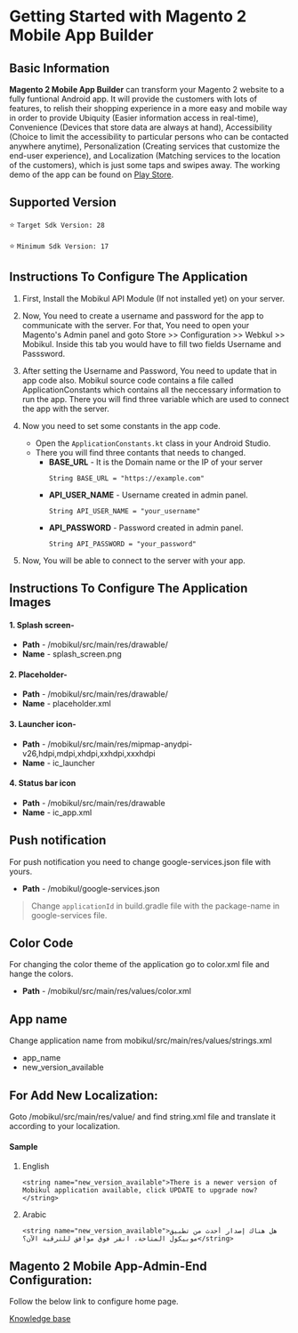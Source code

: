 # Getting Started with Magento 2 Mobile App Builder

## Basic Information
**Magento 2 Mobile App Builder** can transform your Magento 2 website to a fully funtional Android app. It will provide the customers with lots of features, to relish their shopping experience in a more easy and mobile way in order to provide Ubiquity (Easier information access in real-time), Convenience (Devices that store data are always at hand), Accessibility (Choice to limit the accessibility to particular persons who can be contacted anywhere anytime), Personalization (Creating services that customize the end-user experience), and Localization (Matching services to the location of the customers), which is just some taps and swipes away. The working demo of the app can be found on [Play Store](https://play.google.com/store/apps/details?id=com.webkul.magento2.mobikul).

## Supported Version
:star:	`Target Sdk Version: 28`

:star:	`Minimum Sdk Version: 17`

## Instructions To Configure The Application
1. First, Install the Mobikul API Module (If not installed yet) on your server.

2. Now, You need to create a username and password for the app to communicate with the server. For that, You need to open your Magento's Admin panel and goto Store >> Configuration >> Webkul >> Mobikul. Inside this tab you would have to fill two fields Username and Passsword.

3. After setting the Username and Password, You need to update that in app code also. Mobikul source code contains a file called ApplicationConstants which contains all the neccessary information to run the app. There you will find three variable which are used to connect the app with the server.

4. Now you need to set some constants in the app code.
   - Open the `ApplicationConstants.kt` class in your Android Studio.
   - There you will find three contants that needs to changed.
     - **BASE_URL** - It is the Domain name or the IP of your server
        ```
        String BASE_URL = "https://example.com"
        ```
     - **API_USER_NAME** - Username created in admin panel.
        ```
        String API_USER_NAME = "your_username"
        ```
     - **API_PASSWORD** - Password created in admin panel.
        ```
        String API_PASSWORD = "your_password"
        ```

5. Now, You will be able to connect to the server with your app.

## Instructions To Configure The Application Images
#### 1. Splash screen-
- **Path** - /mobikul/src/main/res/drawable/
- **Name** - splash_screen.png

#### 2. Placeholder-
- **Path** - /mobikul/src/main/res/drawable/
- **Name** - placeholder.xml

#### 3. Launcher icon-
- **Path** - /mobikul/src/main/res/mipmap-anydpi-v26,hdpi,mdpi,xhdpi,xxhdpi,xxxhdpi
- **Name** - ic_launcher

#### 4. Status bar icon
- **Path** - /mobikul/src/main/res/drawable
- **Name** - ic_app.xml

## Push notification
For push notification you need to change google-services.json file with yours.
- **Path** - /mobikul/google-services.json

>Change `applicationId` in build.gradle file with the package-name in google-services file.

## Color Code
For changing the color theme of the application go to color.xml file and hange the colors.
- **Path** - /mobikul/src/main/res/values/color.xml

## App name
Change application name from mobikul/src/main/res/values/strings.xml
- app_name
- new_version_available

## For Add New Localization:
Goto /mobikul/src/main/res/value/ and find string.xml file and translate it according to your localization.

#### Sample
 1. English
    ```
    <string name="new_version_available">There is a newer version of Mobikul application available, click UPDATE to upgrade now?</string>
    ```
 2. Arabic
    ```
    <string name="new_version_available">هل هناك إصدار أحدث من تطبيق موبيكول المتاحة، انقر فوق موافق للترقية الآن؟</string>
    ```

## Magento 2 Mobile App-Admin-End Configuration:
   
   Follow the below link to configure home page.
 
[Knowledge base](https://mobikul.com/knowledgebase/magento2-mobile-app-admin-end-configuration/)


    
